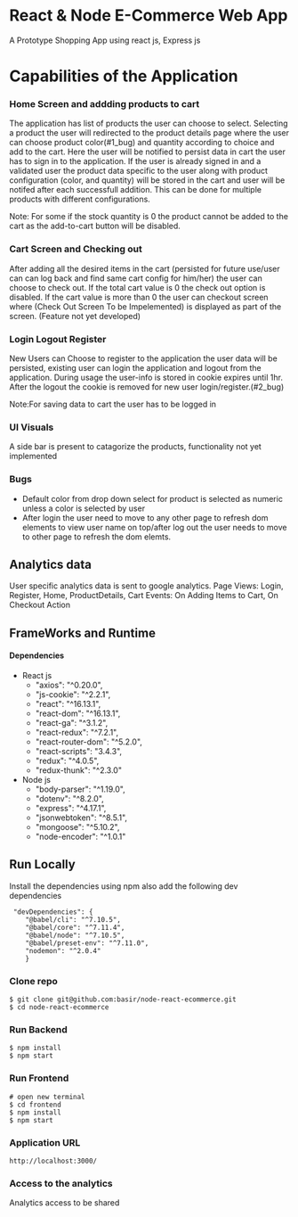 # React & Node E-Commerce Web App
A Prototype Shopping App using react js, Express js

# Capabilities of the Application

### Home Screen and addding products to cart

The application has list of products the user can choose to select. Selecting a product the user will redirected to the product details page where the user can choose product color(#1_bug) and quantity according to choice and add to the cart. Here the user will be notified to persist data in cart the user has to sign in to the application. If the user is already signed in and a validated user the product data specific to the user along with product configuration (color, and quantity) will be stored in the cart and user will be notifed after each successfull addition. This can be done for multiple products with different configurations.

Note: For some if the stock quantity is 0 the product cannot be added to the cart as the add-to-cart button will be disabled.

### Cart Screen and Checking out

After adding all the desired items in the cart (persisted for future use/user can can log back and find same cart config for him/her) the user can choose to check out. If the total cart value is 0 the check out option is disabled. If the cart value is more than 0 the user can checkout screen where (Check Out Screen To be Impelemented) is displayed as part of the screen. (Feature not yet developed)

### Login Logout Register

New Users can Choose to register to the application the user data will be persisted, existing user can login the application and logout from the application. During usage the user-info is stored in cookie expires until 1hr. After the logout the cookie is removed for new user login/register.(#2_bug)

Note:For saving data to cart the user has to be logged in

### UI Visuals
A side bar is present to catagorize the products, functionality not yet implemented

### Bugs
- Default color from drop down select for product is selected as numeric unless a color is selected by user
- After login the user need to move to any other page to refresh dom elements to view user name on top/after log out the user needs to move to other page to refresh the dom elemts.


## Analytics data 

User specific analytics data is sent to google analytics. 
Page Views: Login,
            Register,
            Home,
            ProductDetails,
            Cart
     Events: On Adding Items to Cart,
              On Checkout Action

## FrameWorks and Runtime
#### Dependencies
* React js
  * "axios": "^0.20.0",
  * "js-cookie": "^2.2.1",
  * "react": "^16.13.1",
  * "react-dom": "^16.13.1",
  * "react-ga": "^3.1.2",
  * "react-redux": "^7.2.1",
  * "react-router-dom": "^5.2.0",
  * "react-scripts": "3.4.3",
  * "redux": "^4.0.5",
  * "redux-thunk": "^2.3.0"
* Node js 
    * "body-parser": "^1.19.0",
    * "dotenv": "^8.2.0",
    * "express": "^4.17.1",
    * "jsonwebtoken": "^8.5.1",
    * "mongoose": "^5.10.2",
    * "node-encoder": "^1.0.1"
    
  
## Run Locally
Install the dependencies using npm also add the following dev dependencies
```
 "devDependencies": {
    "@babel/cli": "^7.10.5",
    "@babel/core": "^7.11.4",
    "@babel/node": "^7.10.5",
    "@babel/preset-env": "^7.11.0",
    "nodemon": "^2.0.4"
    }
 ```
### Clone repo

```
$ git clone git@github.com:basir/node-react-ecommerce.git
$ cd node-react-ecommerce
```
 
###  Run Backend

```
$ npm install
$ npm start
```

### Run Frontend

```
# open new terminal
$ cd frontend
$ npm install
$ npm start
```
### Application URL
```
http://localhost:3000/

```
### Access to the analytics 

Analytics access to be shared
